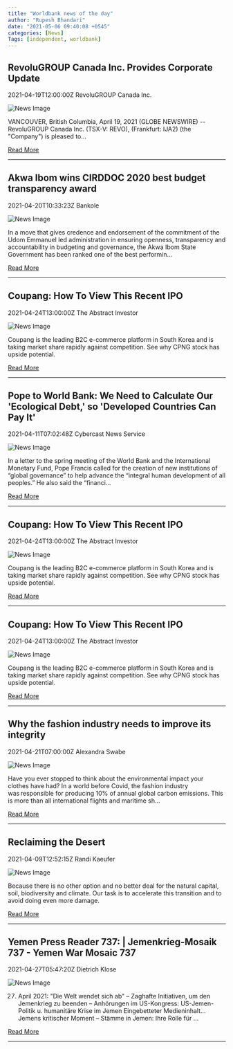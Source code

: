 ```yaml
---
title: "Worldbank news of the day"
author: "Rupesh Bhandari"
date: "2021-05-06 09:40:08 +0545"
categories: [News]
Tags: [independent, worldbank]
---
```


## RevoluGROUP Canada Inc. Provides Corporate Update

2021-04-19T12:00:00Z RevoluGROUP Canada Inc.

![News Image](https://s.yimg.com/uu/api/res/1.2/CCMuK4CnyjpvlAjAvUh2LA--~B/aD0zMDA7dz0zMDA7YXBwaWQ9eXRhY2h5b24-/https://media.zenfs.com/en/globenewswire.com/57f9779ae54b50d57a2574ef8db37d31)

VANCOUVER, British Columbia, April 19, 2021 (GLOBE NEWSWIRE) -- RevoluGROUP Canada Inc. (TSX-V: REVO), (Frankfurt: IJA2) (the "Company") is pleased to...

[Read More](https://finance.yahoo.com/news/revolugroup-canada-inc-provides-corporate-120000917.html)

---
    
## Akwa Ibom wins CIRDDOC 2020 best budget transparency award

2021-04-20T10:33:23Z Bankole

![News Image](https://i2.wp.com/www.vanguardngr.com/wp-content/uploads/2021/04/Akwa-ibom.jpg?fit=837%2C924&ssl=1)

In a move that gives credence and endorsement of the commitment of the Udom Emmanuel led administration in ensuring openness, transparency and accountability in budgeting and governance, the Akwa Ibom State Government has been ranked one of the best performin…

[Read More](https://www.vanguardngr.com/2021/04/akwa-ibom-wins-cirddoc-2020-best-budget-transparency-award/)

---
    
## Coupang: How To View This Recent IPO

2021-04-24T13:00:00Z The Abstract Investor

![News Image](https://static.seekingalpha.com/cdn/s3/uploads/getty_images/1207038079/large_image_1207038079.jpg)

Coupang is the leading B2C e-commerce platform in South Korea and is taking market share rapidly against competition. See why CPNG stock has upside potential.

[Read More](https://seekingalpha.com/article/4420995-coupang-ipo-south-korean-amazon?source=feed_all_articles)

---
    
## Pope to World Bank: We Need to Calculate Our 'Ecological Debt,' so 'Developed Countries Can Pay It'

2021-04-11T07:02:48Z Cybercast News Service

![News Image](None)

In a letter to the spring meeting of the World Bank and the International Monetary Fund, Pope Francis called for the creation of new institutions of “global governance” to help advance the “integral human development of all peoples.” He also said the “financi…

[Read More](https://freerepublic.com/focus/f-backroom/3949609/posts)

---
    
## Coupang: How To View This Recent IPO

2021-04-24T13:00:00Z The Abstract Investor

![News Image](https://static.seekingalpha.com/cdn/s3/uploads/getty_images/1207038079/large_image_1207038079.jpg)

Coupang is the leading B2C e-commerce platform in South Korea and is taking market share rapidly against competition. See why CPNG stock has upside potential.

[Read More](https://seekingalpha.com/article/4420995-coupang-ipo-south-korean-amazon?source=feed_tag_editors_picks)

---
    
## Coupang: How To View This Recent IPO

2021-04-24T13:00:00Z The Abstract Investor

![News Image](https://static.seekingalpha.com/cdn/s3/uploads/getty_images/1207038079/large_image_1207038079.jpg)

Coupang is the leading B2C e-commerce platform in South Korea and is taking market share rapidly against competition. See why CPNG stock has upside potential.

[Read More](https://seekingalpha.com/article/4420995-coupang-ipo-south-korean-amazon?source=feed_tag_long_ideas)

---
    
## Why the fashion industry needs to improve its integrity

2021-04-21T07:00:00Z Alexandra Swabe

![News Image](https://media-assets-02.thedrum.com/cache/images/thedrum-prod/s3-news-tmp-247257-jess-harper-sunday-0jqmqakoibs-unsplash--default--1280.jpg)

Have you ever stopped to think about the environmental impact your clothes have had? In a world before Covid, the fashion industry was responsible for producing 10% of annual global carbon emissions. This is more than all international flights and maritime sh…

[Read More](https://www.thedrum.com/opinion/2021/04/21/why-the-fashion-industry-needs-improve-its-integrity)

---
    
## Reclaiming the Desert

2021-04-09T12:52:15Z Randi Kaeufer

![News Image](https://www.resilience.org/wp-content/uploads/2021/04/0_5DlMtpxHsGNPjz8X.jpg)

Because there is no other option and no better deal for the natural capital, soil, biodiversity and climate. Our task is to accelerate this transition and to avoid doing even more damage.

[Read More](https://www.resilience.org/stories/2021-04-09/reclaiming-the-desert/)

---
    
## Yemen Press Reader 737: | Jemenkrieg-Mosaik 737 - Yemen War Mosaic 737

2021-04-27T05:47:20Z Dietrich Klose

![News Image](https://www.freitag.de/++theme++freitag.theme/freitag/img/community_social_media_share.jpg)

27. April 2021: "Die Welt wendet sich ab" – Zaghafte Initiativen, um den Jemenkrieg zu beenden – Anhörungen im US-Kongress: US-Jemen-Politik u. humanitäre Krise im Jemen Eingebetteter Medieninhalt... Jemens kritischer Moment – Stämme in Jemen: Ihre Rolle für …

[Read More](https://www.freitag.de/autoren/dklose/jemenkrieg-mosaik-737-yemen-war-mosaic-737)

---
    